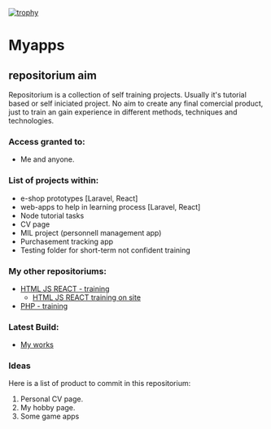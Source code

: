 [![trophy](https://github-profile-trophy.vercel.app/?username=ryo-ma)](https://github.com/ryo-ma/github-profile-trophy)
# Myapps
##  repositorium aim

Repositorium is a collection of self training projects. Usually it's tutorial based or self iniciated project. No aim to create any final comercial product, just to train an gain experience in different methods, techniques and technologies.

### Access granted to:
- Me and anyone.

### List of projects within:
- e-shop prototypes [Laravel, React]
- web-apps to help in learning process [Laravel, React]
- Node tutorial tasks
- CV page
- MIL project (personnell management app)
- Purchasement tracking app
- Testing folder for short-term not confident training

### My other repositoriums:

+ [HTML JS REACT - training](https://github.com/ViliusSenkus/Prima)
  * [HTML JS REACT training on site](https://viliussenkus.github.io/Prima/)
+ [PHP - training](https://github.com/ViliusSenkus/PHP-training)

### Latest Build:

+ [My works](public/index.html)

### Ideas
Here is a list of product to commit in this repositorium:
1. Personal CV page.
2. My hobby page.
3. Some game apps
